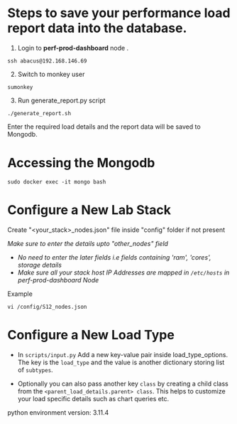 # Steps to save your performance load report data into the database.

1. Login to **perf-prod-dashboard** node .
 ```
 ssh abacus@192.168.146.69
 ```
2. Switch to monkey user
 ```
 sumonkey
 ```
3. Run generate_report.py script
```
./generate_report.sh
```
Enter the required load details and the report data will be saved to Mongodb.


# Accessing the Mongodb
```
sudo docker exec -it mongo bash 
```

# Configure a New Lab Stack

Create "<your_stack>_nodes.json" file inside "config" folder if not present 

*Make sure to enter the details upto "other_nodes" field*
-  *No need to enter the later fields i.e fields containing 'ram', 'cores', storage details*
-  *Make sure all your stack host IP Addresses are mapped in ```/etc/hosts``` in perf-prod-dashboard Node*

Example
```
vi /config/S12_nodes.json
```


# Configure a New Load Type

-  In ```scripts/input.py```  Add a new key-value pair inside load_type_options. The key is the ```load_type``` and the value is another dictionary storing list of ```subtypes```.
   
-  Optionally you can also pass another key ```class``` by creating a child class from the ```<parent_load_details.parent> class```. This helps to customize your load specific details such as chart queries etc.


python environment version: 3.11.4

